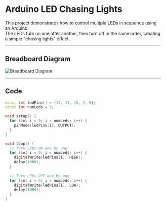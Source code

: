 # Arduino LED Chasing Lights

This project demonstrates how to control multiple LEDs in sequence using an Arduino.  
The LEDs turn on one after another, then turn off in the same order, creating a simple "chasing lights" effect.

---

## Breadboard Diagram
![Breadboard Diagram](./13q4trgf.png)

---

## Code

```cpp
const int ledPins[] = {12, 11, 10, 9, 8};
const int numLeds = 5;

void setup() {
  for (int i = 0; i < numLeds; i++) {
    pinMode(ledPins[i], OUTPUT);
  }
}

void loop() {
  // Turn LEDs ON one by one
  for (int i = 0; i < numLeds; i++) {
    digitalWrite(ledPins[i], HIGH);
    delay(1000);
  }
  
  // Turn LEDs OFF one by one
  for (int i = 0; i < numLeds; i++) {
    digitalWrite(ledPins[i], LOW);
    delay(1000);
  }
}
